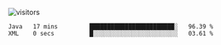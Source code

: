 ![visitors](https://visitor-badge.glitch.me/badge?page_id=superbaba.superbaba&left_color=green&right_color=red)

<!--START_SECTION:waka-->

```text
Java   17 mins         ████████████████████████░   96.39 %
XML    0 secs          █░░░░░░░░░░░░░░░░░░░░░░░░   03.61 %
```

<!--END_SECTION:waka-->
